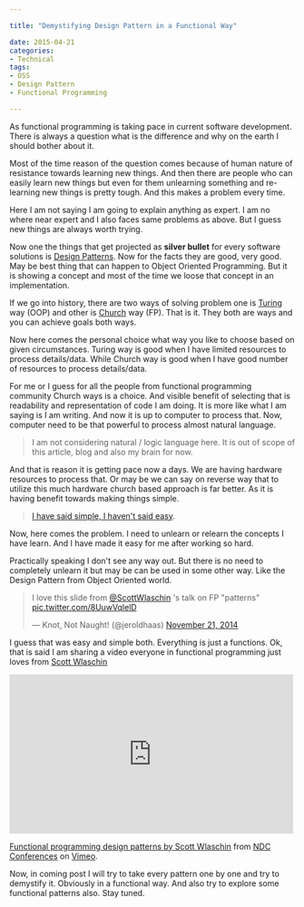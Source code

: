 ```yaml
---

title: "Demystifying Design Pattern in a Functional Way"

date: 2015-04-21 
categories:
- Technical
tags:
- OSS
- Design Pattern
- Functional Programming

---
```


As functional programming is taking pace in current software development. There is always a question what is the difference and why on the earth I should bother about it. 

Most of the time reason of the question comes because of human nature of resistance towards learning new things. And then there are people who can easily learn new things but even for them unlearning something and re-learning new things is pretty tough. And this makes a problem every time. 

 

Here I am not saying I am going to explain anything as expert. I am no where near expert and I also faces same problems as above. But I guess new things are always worth trying. 

Now one the things that get projected as **silver bullet** for every software solutions is [Design Patterns](https://en.wikipedia.org/wiki/Software_design_pattern). Now for the facts they are good, very good. May be best thing that can happen to Object Oriented Programming. But it is showing a concept and most of the time we loose that concept in an implementation. 

If we go into history, there are two ways of solving problem one is [Turing](https://en.wikipedia.org/wiki/Alan_Turing) way (OOP) and other is [Church](https://en.wikipedia.org/wiki/Alonzo_Church) way (FP). That is it. They both are ways and you can achieve goals both ways. 

Now here comes the personal choice what way you like to choose based on given circumstances. Turing way is good when I have limited resources to process details/data. While Church way is good when I have good number of resources to process details/data. 

For me or I guess for all the people from functional programming community Church ways is a choice. And visible benefit of selecting that is readability and representation of code I am doing. It is more like what I am saying is I am writing. And now it is up to computer to process that. Now, computer need to be that powerful to process almost natural language.

> I am not considering natural / logic language here. It is out of scope of this article, blog and also my brain for now. 

And that is reason it is getting pace now a days. We are having hardware resources to process that. Or may be we can say on reverse way that to utilize this much hardware church based approach is far better. As it is having benefit towards making things simple.

> [I have said simple, I haven't said easy](http://www.infoq.com/presentations/Simple-Made-Easy).  

Now, here comes the problem. I need to unlearn or relearn the concepts I have learn. And I have made it easy for me after working so hard. 

Practically speaking I don't see any way out. But there is no need to completely unlearn it but may be can be used in some other way. Like the Design Pattern from Object Oriented world. 

<blockquote class="twitter-tweet" lang="en"><p>I love this slide from <a href="https://twitter.com/ScottWlaschin">@ScottWlaschin</a> &#39;s talk on FP &quot;patterns&quot; <a href="http://t.co/8UuwVqlelD">pic.twitter.com/8UuwVqlelD</a></p>&mdash; Knot, Not Naught! (@jeroldhaas) <a href="https://twitter.com/jeroldhaas/status/535919819355598848">November 21, 2014</a></blockquote>
<script async src="//platform.twitter.com/widgets.js" charset="utf-8"></script>

I guess that was easy and simple both. Everything is just a functions. Ok, that is said I am sharing a video everyone in functional programming just loves from [Scott Wlaschin](https://twitter.com/ScottWlaschin)

<iframe src="https://player.vimeo.com/video/113588389" width="500" height="281" frameborder="0" webkitallowfullscreen mozallowfullscreen allowfullscreen></iframe> <p><a href="https://vimeo.com/113588389">Functional programming design patterns by Scott Wlaschin</a> from <a href="https://vimeo.com/ndcconferences">NDC Conferences</a> on <a href="https://vimeo.com">Vimeo</a>.</p>

Now, in coming post I will try to take every pattern one by one and try to demystify it. Obviously in a functional way. And also try to explore some functional patterns also. Stay tuned. 
